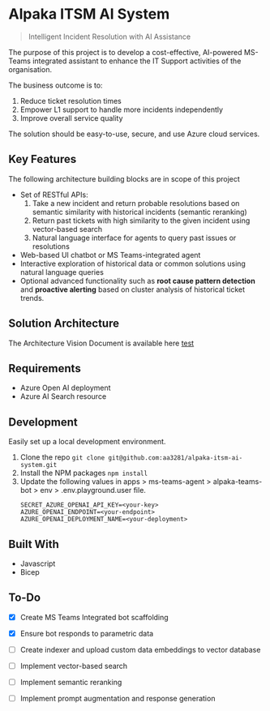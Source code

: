 # Alpaka ITSM AI System
> Intelligent Incident Resolution with AI Assistance

The purpose of this project is to develop a cost-effective, AI-powered MS-Teams integrated assistant to enhance the IT Support activities of the organisation. 

The business outcome is to:
1. Reduce ticket resolution times
2. Empower L1 support to handle more incidents independently
3. Improve overall service quality

The solution should be easy-to-use, secure, and use Azure cloud services.

## Key Features

The following architecture building blocks are in scope of this project

- Set of RESTful APIs:
	1. Take a new incident and return probable resolutions based on semantic similarity with historical incidents (semantic reranking)
	2. Return past tickets with high similarity to the given incident using vector-based search
	3. Natural language interface for agents to query past issues or resolutions
- Web-based UI chatbot or MS Teams-integrated agent
- Interactive exploration of historical data or common solutions using natural language queries
- Optional advanced functionality such as **root cause pattern detection** and **proactive alerting** based on cluster analysis of historical ticket trends.

## Solution Architecture

The Architecture Vision Document is available here [test](/docs/Architecture%20Vision%20Document.pdf)

## Requirements
- Azure Open AI deployment
- Azure AI Search resource

## Development
Easily set up a local development environment.

1. Clone the repo
    ```git clone git@github.com:aa3281/alpaka-itsm-ai-system.git```
2. Install the NPM packages 
    ```npm install```
3. Update the following values in apps > ms-teams-agent > alpaka-teams-bot > env > .env.playground.user file.
    ```
    SECRET_AZURE_OPENAI_API_KEY=<your-key>
    AZURE_OPENAI_ENDPOINT=<your-endpoint>
    AZURE_OPENAI_DEPLOYMENT_NAME=<your-deployment>
    ```

## Built With
- Javascript
- Bicep
 
## To-Do
- [x] Create MS Teams Integrated bot scaffolding
- [x] Ensure bot responds to parametric data
- [ ] Create indexer and upload custom data embeddings to vector database
- [ ] Implement vector-based search
- [ ] Implement semantic reranking
- [ ] Implement prompt augmentation and response generation

